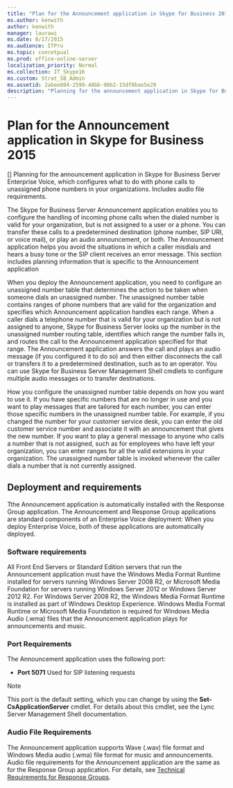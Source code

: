 ```yaml
---
title: "Plan for the Announcement application in Skype for Business 2015"
ms.author: kenwith
author: kenwith
manager: laurawi
ms.date: 8/17/2015
ms.audience: ITPro
ms.topic: concetpual
ms.prod: office-online-server
localization_priority: Normal
ms.collection: IT_Skype16
ms.custom: Strat_SB_Admin
ms.assetid: 2abee804-2599-48bb-90b2-15df0bae5e20
description: "Planning for the announcement application in Skype for Business Server Enterprise Voice, which configures what to do with phone calls to unassigned phone numbers in your organizations. Includes audio file requirements."
---
```


# Plan for the Announcement application in Skype for Business 2015
[]
Planning for the announcement application in Skype for Business Server Enterprise Voice, which configures what to do with phone calls to unassigned phone numbers in your organizations. Includes audio file requirements.
  
The Skype for Business Server Announcement application enables you to configure the handling of incoming phone calls when the dialed number is valid for your organization, but is not assigned to a user or a phone. You can transfer these calls to a predetermined destination (phone number, SIP URI, or voice mail), or play an audio announcement, or both. The Announcement application helps you avoid the situations in which a caller misdials and hears a busy tone or the SIP client receives an error message. This section includes planning information that is specific to the Announcement application
  
When you deploy the Announcement application, you need to configure an unassigned number table that determines the action to be taken when someone dials an unassigned number. The unassigned number table contains ranges of phone numbers that are valid for the organization and specifies which Announcement application handles each range. When a caller dials a telephone number that is valid for your organization but is not assigned to anyone, Skype for Business Server looks up the number in the unassigned number routing table, identifies which range the number falls in, and routes the call to the Announcement application specified for that range. The Announcement application answers the call and plays an audio message (if you configured it to do so) and then either disconnects the call or transfers it to a predetermined destination, such as to an operator. You can use Skype for Business Server Management Shell cmdlets to configure multiple audio messages or to transfer destinations.
  
How you configure the unassigned number table depends on how you want to use it. If you have specific numbers that are no longer in use and you want to play messages that are tailored for each number, you can enter those specific numbers in the unassigned number table. For example, if you changed the number for your customer service desk, you can enter the old customer service number and associate it with an announcement that gives the new number. If you want to play a general message to anyone who calls a number that is not assigned, such as for employees who have left your organization, you can enter ranges for all the valid extensions in your organization. The unassigned number table is invoked whenever the caller dials a number that is not currently assigned.
  
## Deployment and requirements

Tthe Announcement application is automatically installed with the Response Group application. The Announcement and Response Group applications are standard components of an Enterprise Voice deployment: When you deploy Enterprise Voice, both of these applications are automatically deployed. 
  
### Software requirements

All Front End Servers or Standard Edition servers that run the Announcement application must have the Windows Media Format Runtime installed for servers running Windows Server 2008 R2, or Microsoft Media Foundation for servers running Windows Server 2012 or Windows Server 2012 R2. For Windows Server 2008 R2, the Windows Media Format Runtime is installed as part of Windows Desktop Experience. Windows Media Format Runtime or Microsoft Media Foundation is required for Windows Media Audio (.wma) files that the Announcement application plays for announcements and music. 
  
### Port Requirements

The Announcement application uses the following port:
  
- **Port 5071** Used for SIP listening requests
    
> [!NOTE]
> This port is the default setting, which you can change by using the **Set-CsApplicationServer** cmdlet. For details about this cmdlet, see the Lync Server Management Shell documentation.
  
### Audio File Requirements

The Announcement application supports Wave (.wav) file format and Windows Media audio (.wma) file format for music and announcements. Audio file requirements for the Announcement application are the same as for the Response Group application. For details, see [Technical Requirements for Response Groups](http://technet.microsoft.com/library/477488bd-124f-437b-9327-732a0d7271ca.aspx).
  


